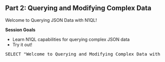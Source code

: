 ## <b>Part 2: Querying and Modifying Complex Data</b>

Welcome to Querying JSON Data with N1QL!

<b>Session Goals</b>

* Learn N1QL capabilities for querying complex JSON data
* Try it out! 

<pre id="example">
SELECT "Welcome to Querying and Modifying Complex Data with N1QL!" AS Greeting
</pre>
